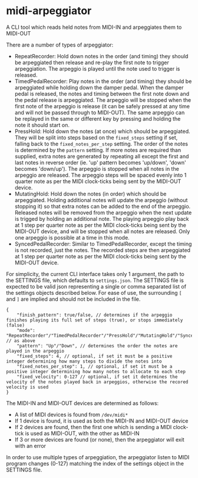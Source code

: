 # midi-arpeggiator
A CLI tool which reads held notes from MIDI-IN and arpeggiates them to MIDI-OUT

There are a number of types of arpeggiator:
- RepeatRecorder: Hold down notes in the order (and timing) they should be arpeggiated then release and re-play the first note to trigger arpeggiation. The arpeggio is played until the note used to trigger is released.
- TimedPedalRecorder: Play notes in the order (and timing) they should be arpeggiated while holding down the damper pedal. When the damper pedal is released, the notes and timing between the first note down and the pedal release is arpeggiated. The arpeggio will be stopped when the first note of the arpeggio is release (it can be safely pressed at any time and will not be passed through to MIDI-OUT). The same arpeggio can be replayed in the same or different key by pressing and holding the note it should start on.
- PressHold: Hold down the notes (at once) which should be arpeggiated. They will be split into steps based on the `fixed_steps` setting if set, falling back to the `fixed_notes_per_step` setting. The order of the notes is determined by the `pattern` setting. If more notes are required than supplied, extra notes are generated by repeating all except the first and last notes in reverse order (ie. 'up' pattern becomes 'up/down', 'down' becomes 'down/up'). The arpeggio is stopped when all notes in the arpeggio are released. The arpeggio steps will be spaced evenly into 1 quarter note as per the MIDI clock-ticks being sent by the MIDI-OUT device.
- MutatingHold: Hold down the notes (in order) which should be arpeggiated. Holding additional notes will update the arpeggio (without stopping it) so that extra notes can be added to the end of the arpeggio. Released notes will be removed from the arpeggio when the next update is trigged by holding an additional note. The playing arpeggio play back at 1 step per quarter note as per the MIDI clock-ticks being sent by the MIDI-OUT device, and will be stopped when all notes are released. Only one arpeggio is possible at a time in this mode.
- SyncedPedalRecorder: Similar to TimedPedalRecorder, except the timing is not recorded, just the notes. The recorded steps are then arpeggiated at 1 step per quarter note as per the MIDI clock-ticks being sent by the MIDI-OUT device.

For simplicity, the current CLI interface takes only 1 argument, the path to the SETTINGS file, which defaults to `settings.json`. The SETTINGS file is expected to be valid json representing a single or comma separated list of the settings objects described below. For ease of use, the surrounding `[` and `]` are implied and should not be included in the file.
```
{
    "finish_pattern": true/false, // determines if the arpeggio finishes playing its full set of steps (true), or stops immediately (false)
    "mode": "RepeatRecorder"/"TimedPedalRecorder"/"PressHold"/"MutatingHold"/"SyncedPedalRecorder", // as above
    "pattern": "Up"/"Down", // determines the order the notes are played in the arpeggio
    "fixed_steps": 4, // optional, if set it must be a positive integer determining how many steps to divide the notes into
    "fixed_notes_per_step": 1, // optional, if set it must be a positive integer determining how many notes to allocate to each step
    "fixed_velocity": 0-127 // optional, if set it determines the velocity of the notes played back in arpeggios, otherwise the recored velocity is used
}
```

The MIDI-IN and MIDI-OUT devices are determined as follows:
- A list of MIDI devices is found from `/dev/midi*`
- If 1 device is found, it is used as both the MIDI-IN and MIDI-OUT device
- If 2 devices are found, then the first one which is sending a MIDI clock-tick is used as MIDI-OUT, with the other as MIDI-IN
- If 3 or more devices are found (or none), then the arpeggiator will exit with an error

In order to use multiple types of arpeggiation, the arpeggiator listen to MIDI program changes (0-127) matching the index of the settings object in the SETTINGS file.
